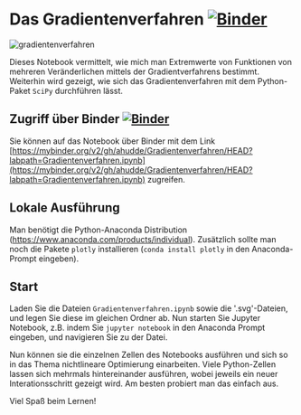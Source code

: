 # Das Gradientenverfahren [![Binder](https://mybinder.org/badge_logo.svg)](https://mybinder.org/v2/gh/ahudde/Gradientenverfahren/HEAD?labpath=Gradientenverfahren.ipynb)

![gradientenverfahren](https://github.com/ahudde/Gradientenverfahren/assets/60978072/927cd918-ab0f-4191-9d90-57cf847d0687)

Dieses Notebook vermittelt, wie mich man Extremwerte von Funktionen von mehreren Veränderlichen mittels der Gradientverfahrens bestimmt.
Weiterhin wird gezeigt, wie sich das Gradientenverfahren mit dem Python-Paket `SciPy` durchführen lässt.

## Zugriff über Binder [![Binder](https://mybinder.org/badge_logo.svg)](https://mybinder.org/v2/gh/ahudde/Gradientenverfahren/HEAD?labpath=Gradientenverfahren.ipynb)

Sie können auf das Notebook über Binder mit dem Link [https://mybinder.org/v2/gh/ahudde/Gradientenverfahren/HEAD?labpath=Gradientenverfahren.ipynb](https://mybinder.org/v2/gh/ahudde/Gradientenverfahren/HEAD?labpath=Gradientenverfahren.ipynb) zugreifen.

## Lokale Ausführung

Man benötigt die Python-Anaconda Distribution (https://www.anaconda.com/products/individual). Zusätzlich sollte man noch die Pakete `plotly` installieren (`conda install plotly` in den Anaconda-Prompt eingeben).

## Start

Laden Sie die Dateien `Gradientenverfahren.ipynb`  sowie die '.svg'-Dateien, und legen Sie diese im gleichen Ordner ab. Nun starten Sie Jupyter Notebook, z.B. indem Sie `jupyter notebook` in den Anaconda Prompt eingeben, und navigieren Sie zu der Datei.

Nun können sie die einzelnen Zellen des Notebooks ausführen und sich so in das Thema nichtlineare Optimierung einarbeiten. Viele Python-Zellen lassen sich mehrmals hintereinander ausführen, wobei jeweils ein neuer Interationsschritt gezeigt wird. Am besten probiert man das einfach aus.

Viel Spaß beim Lernen!
